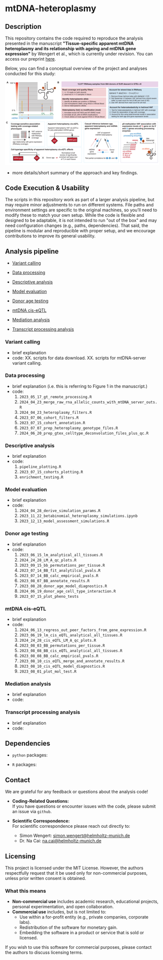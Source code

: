 # mtDNA-heteroplasmy

## Description

This repository contains the code required to reproduce the analysis presented in the manuscript **"Tissue-specific apparent mtDNA heteroplasmy and its relationship with ageing and mtDNA gene expression"** by Wengert et al., which is currently under revision. You can access our preprint [here](link-to-paper). 

Below, you can find a conceptual overview of the project and analyses conducted for this study:

![](README_files/project_overview.png)


- more details/short summary of the approach and key findings.


## Code Execution & Usability

The scripts in this repository work as part of a larger analysis pipeline, but may require minor adjustments to run on different systems. File paths and environment settings are specific to the original machines, so you’ll need to modify these to match your own setup. While the code is flexible and designed to be adaptable, it is not intended to run "out of the box" and may need configuration changes (e.g., paths, dependencies). That said, the  pipeline is modular and reproducible with proper setup, and we encourage contributions to improve its general usability.


## Analysis pipeline

   * [Variant calling](#Variant-calling)

   * [Data processing](#Data-processing) 
      
   * [Descriptive analysis](#Descriptive-analysis)

   * [Model evaluation](#Model-evaluation)

   * [Donor age testing](#Donor-age-testing)

   * [mtDNA cis-eQTL](#mtDNA-cis-eQTL)
   
   * [Mediation analysis](#Mediation-analysis)

   * [Transcript processing analysis](#Transcript-processing-analysis)


### Variant calling

- brief explanation
- code:
    XX. scripts for data download.
    XX. scripts for mtDNA-server variant calling.

### Data processing

- brief explanation (i.e. this is referring to Figure 1 in the manuscript.)
- code:
    1. `2023_05_17_gt_remote_processing.R`
    2. `2024_04_23_merge_raw_rna_allelic_counts_with_mtDNA_server_outs.R`
    3. `2024_04_23_heteroplasmy_filters.R`
    4. `2023_07_06_cohort_filters.R`
    5. `2023_07_15_cohort_annotation.R`
    6. `2023_07_07_prep_heteroplasmy_genotype_files.R`
    7. `2024_06_20_prep_gtex_celltype_deconvolution_files_plus_qc.R`

### Descriptive analysis

- brief explanation
- code:
    1. `pipeline_plotting.R`
    2. `2023_07_15_cohorts_plotting.R`
    3. `enrichment_testing.R`

### Model evaluation

- brief explanation
- code: 
    1. `2024_04_28_derive_simulation_params.R`
    2. `2023_11_22_betabinomial_heteroplasmy_simulations.ipynb`
    3. `2023_12_13_model_assessment_simulations.R`


### Donor age testing

- brief explanation
- code:
    1. `2023_06_15_lm_analytical_all_tissues.R`
    2. `2024_24_28_LM_A_qc_plots.R`
    3. `2023_09_15_bb_permutations_per_tissue.R`
    4. `2023_07_14_BB_fit_analytilcal_pvals.R`
    5. `2023_07_14_BB_calc_empirical_pvals.R`
    6. `2023_08_07_BB_annotate_results.R`
    7. `2023_08_28_donor_age_model_diagnostics.R`
    8. `2024_06_19_donor_age_cell_type_interaction.R`
    9. `2023_07_15_plot_pheno_tests`

### mtDNA cis-eQTL

- brief explanation
- code: 
    1. `2024_06_13_regress_out_peer_factors_from_gene_expression.R`
    2. `2023_06_19_lm_cis_eQTL_analytical_all_tissues.R`
    3. `2024_24_28_cis_eQTL_LM_A_qc_plots.R`
    4. `2023_08_03_BB_permutations_per_tissue.R`
    5. `2023_08_08_BB_cis_eQTL_analytical_all_tissues.R`
    6. `2023_08_08_BB_calc_empirical_pvals.R`
    7. `2023_08_10_cis_eQTL_merge_and_annotate_results.R`
    8. `2023_08_10_cis_eQTL_model_diagnostics.R`
    9. `2023_08_01_plot_mol_test.R`

### Mediation analysis

- brief explanation
- code:

### Transcript processing analysis

- brief explanation
- code:



## Dependencies

- `python` packages:

- `R` packages:


## Contact

We are grateful for any feedback or questions about the analysis code! 

- **Coding-Related Questions:**  
  If you have questions or encounter issues with the code, please submit an issue via `github`.

- **Scientific Correspondence:**  
    For scientific correspondence please reach out directly to:

  - Simon Wengert: [simon.wengert@helmholtz-munich.de](mailto:simon.wengert@helmholtz-munich.de)  
  - Dr. Na Cai: [na.cai@helmholtz-munich.de](mailto:na.cai@helmholtz-munich.de)


## Licensing

This project is licensed under the MIT License. However, the authors respectfully request that it be used only for non-commercial purposes, unless prior written consent is obtained.

### What this means

- **Non-commercial use** includes academic research, educational projects, personal experimentation, and open collaboration.
- **Commercial use** includes, but is not limited to:
  - Use within a for-profit entity (e.g., private companies, corporate labs).
  - Redistribution of the software for monetary gain.
  - Embedding the software in a product or service that is sold or licensed.

If you wish to use this software for commercial purposes, please contact the authors to discuss licensing terms.

